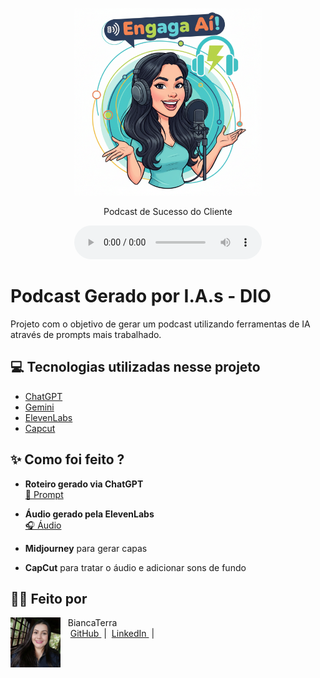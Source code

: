 <p align="center">
<img 
    src="./.github/assets/Gemini_Generated_Image_nncbz6nncbz6nncb.png"
    width="300"
/>
</p>

</a>
</p>

<p align="center">
    Podcast de Sucesso do Cliente
</p>

<div align="center">
    <audio src="output/podcast_editado.MP3" controls title="Podcast editado"></audio>
</div>

# Podcast Gerado por I.A.s - DIO

Projeto com o objetivo de gerar um podcast utilizando ferramentas de IA através de prompts mais trabalhado.


## 💻 Tecnologias utilizadas nesse projeto

- [ChatGPT](https://chat.openai.com/) 
- [Gemini](https://gemini.google.com/)
- [ElevenLabs](https://beta.elevenlabs.io/)
- [Capcut](https://www.capcut.com/pt-br/)

## ✨ Como foi feito ?

- **Roteiro gerado via ChatGPT**  
  <a href="https://github.com/biancaterra93/prompts-for-podcast-desafio-dio/blob/main/src/prompts/chatgpt.md">🔗 Prompt</a>

- **Áudio gerado pela ElevenLabs**  
  <a href="https://github.com/biancaterra93/prompts-for-podcast-desafio-dio/blob/main/output/ElevenLabs_Podcast.docx.mp3">🎧 Áudio</a>

- **Midjourney** para gerar capas  

- **CapCut** para tratar o áudio e adicionar sons de fundo

## 👨‍💻 Feito por 

<p>
    <img 
      align=left 
      margin=10 
      width=80 
      src=".github/assets/1690388755527.jpg"
    />
    <p>&nbsp&nbsp&nbspBiancaTerra<br>
    &nbsp&nbsp&nbsp
    <a 
        href="https://github.com/biancaterra93">
        GitHub
    </a>
    &nbsp;|&nbsp;
    <a 
        href="https://www.linkedin.com/in/bianca-terra/">
        LinkedIn
    </a>
    &nbsp;|&nbsp;
    <a 
    

